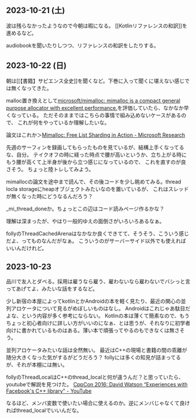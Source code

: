 ## 2023-10-21 (土)

波は残らなかったようなので今朝は暇になる。
[[Kotlinリファレンスの和訳]]を進めるなど。

audiobookを聞いたりしつつ、リファレンスの和訳をしたりする。

## 2023-10-22 (日)

朝は[[【書籍】サピエンス全史]]を聞くなど。下巻に入って聞くに堪えない感じでは無くなってきた。

malloc置き換えとして[microsoft/mimalloc: mimalloc is a compact general purpose allocator with excellent performance.](https://github.com/microsoft/mimalloc)を評価していたら、なかなか早くなっている。
ただそのままではこちらの事情で組み込めないケースがあるので、
これが何をやっているか理解したいな。

論文はこれか＞[Mimalloc: Free List Sharding in Action - Microsoft Research](https://www.microsoft.com/en-us/research/publication/mimalloc-free-list-sharding-in-action/)

先週のサーフィンを録画してもらったものを見ているが、結構上手くなってるな、自分。
テイクオフの時に経った時点で腰が高いというか、立ち上がる時にもう腰が高くて上半身が後から立つ感じになっているので、
これを直すのが良さそう。
ちょっと陸トレしてみよう。

mimallocの論文を途中まで読んで、その後コードを少し眺めてみる。thread locla storageにheapオブジェクトみたいなのを置いているが、
これはスレッドが無くなった時にどうなるんだろう？

_mi_thread_doneか。ちょっとこの辺はコード読みページ作るかな？

理解は深まったが、やはり一般的ゆえの面倒さがいろいろあるなぁ。

follyのThreadCachedArenaはなかなか良くできてて、そうそう、こういう感じだよ、ってものなんだがなぁ。
こういうのがサーバーサイド以外でも使えればいいんだけれど。

## 2023-10-23

品川で友人とダベる。採用は雇うなら雇う、雇わないなら雇わないでバシっと言ってあげてよ、みたいな話をするなど。

少し新宿の本屋によってkotlinとかAndroidの本を軽く見たり、最近の関心の並列アロケータについて見るがめぼしいものはなし。
Androidはこれじゃあ駄目だよな、という内容が多く参考にならない。
Kotlinの本は薄くて簡素なので、もうちょっと初心者向けに詳しい方がいいのになぁ、とは思うが、それなりに初学者向けに書かれているものはある。薄い本で頑張ってやるのもできなくは無さそう。

並列アロケータみたいな話は全然無い。
最近はC++の現場と書籍の間の乖離が随分大きくなった気がするがどうだろう？
follyには多くの知見が詰まってるが、それが本棚には無い。

follyのThreadLocalはC++のthread_localと何が違うんだ？と思っていたら、youtubeで解説を見つけた。 [CppCon 2016: David Watson “Experiences with Facebook's C++ library" - YouTube](https://www.youtube.com/watch?v=GDxb21kEthM)

なるほど、メンバ変数で使いたい場合に使えるのか。逆にメンバじゃなくて良ければthread_localでいいんだな。